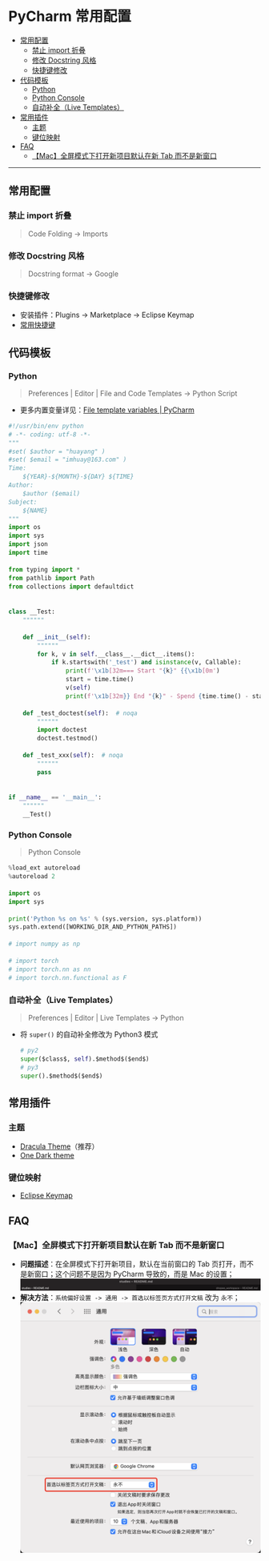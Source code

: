 PyCharm 常用配置
===

- [常用配置](#常用配置)
    - [禁止 import 折叠](#禁止-import-折叠)
    - [修改 Docstring 风格](#修改-docstring-风格)
    - [快捷键修改](#快捷键修改)
- [代码模板](#代码模板)
    - [Python](#python)
    - [Python Console](#python-console)
    - [自动补全（Live Templates）](#自动补全live-templates)
- [常用插件](#常用插件)
    - [主题](#主题)
    - [键位映射](#键位映射)
- [FAQ](#faq)
    - [【Mac】全屏模式下打开新项目默认在新 Tab 而不是新窗口](#mac全屏模式下打开新项目默认在新-tab-而不是新窗口)

---

## 常用配置

### 禁止 import 折叠
> Code Folding -> Imports

### 修改 Docstring 风格
> Docstring format -> Google

### 快捷键修改
- 安装插件：Plugins -> Marketplace -> Eclipse Keymap
- [常用快捷键](./快捷键记录.md#pycharm)


## 代码模板

### Python
> Preferences | Editor | File and Code Templates -> Python Script

- 更多内置变量详见：[File template variables | PyCharm](https://www.jetbrains.com/help/pycharm/file-template-variables.html)
```python
#!/usr/bin/env python
# -*- coding: utf-8 -*-
"""
#set( $author = "huayang" )
#set( $email = "imhuay@163.com" )
Time:
    ${YEAR}-${MONTH}-${DAY} ${TIME}
Author:
    $author ($email)
Subject:
    ${NAME}
"""
import os
import sys
import json
import time

from typing import *
from pathlib import Path
from collections import defaultdict


class __Test:
    """"""

    def __init__(self):
        """"""
        for k, v in self.__class__.__dict__.items():
            if k.startswith('_test') and isinstance(v, Callable):
                print(f'\x1b[32m=== Start "{k}" {{\x1b[0m')
                start = time.time()
                v(self)
                print(f'\x1b[32m}} End "{k}" - Spend {time.time() - start:3f}s===\x1b[0m\n')

    def _test_doctest(self):  # noqa
        """"""
        import doctest
        doctest.testmod()

    def _test_xxx(self):  # noqa
        """"""
        pass


if __name__ == '__main__':
    """"""
    __Test()
```

### Python Console
> Python Console

```python
%load_ext autoreload
%autoreload 2

import os
import sys

print('Python %s on %s' % (sys.version, sys.platform))
sys.path.extend([WORKING_DIR_AND_PYTHON_PATHS])

# import numpy as np

# import torch
# import torch.nn as nn
# import torch.nn.functional as F
```

### 自动补全（Live Templates）
> Preferences | Editor | Live Templates -> Python

- 将 `super()` 的自动补全修改为 Python3 模式
    ```python
    # py2
    super($class$, self).$method$($end$)
    # py3
    super().$method$($end$)
    ```


## 常用插件

### 主题
- [Dracula Theme](https://plugins.jetbrains.com/plugin/12275-dracula-theme)（推荐）
- [One Dark theme](https://plugins.jetbrains.com/plugin/11938-one-dark-theme)


### 键位映射
- [Eclipse Keymap](https://plugins.jetbrains.com/plugin/12559-eclipse-keymap)


## FAQ

### 【Mac】全屏模式下打开新项目默认在新 Tab 而不是新窗口
- **问题描述**：在全屏模式下打开新项目，默认在当前窗口的 Tab 页打开，而不是新窗口；这个问题不是因为 PyCharm 导致的，而是 Mac 的设置；
    <div align="center"><img src="./_assets/pycharm_tag_fix.png" height="" /></div>
- **解决方法**：`系统偏好设置 -> 通用 -> 首选以标签页方式打开文稿` 改为 `永不`；
    <div align="center"><img src="./_assets/pycharm_tag_fix2.png" height="" /></div>